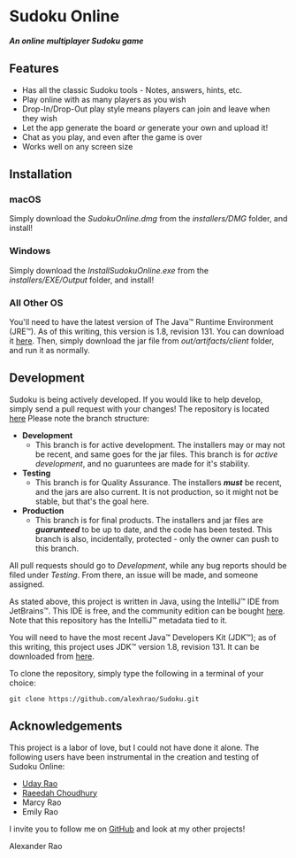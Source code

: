 # Sudoku Online
***An online multiplayer Sudoku game***

## Features
 - Has all the classic Sudoku tools - Notes, answers, hints, etc.
 - Play online with as many players as you wish
 - Drop-In/Drop-Out play style means players can join and leave when they wish
 - Let the app generate the board _or_ generate your own and upload it!
 - Chat as you play, and even after the game is over
 - Works well on any screen size

## Installation

### macOS
Simply download the _SudokuOnline.dmg_ from the _installers/DMG_ folder, and install!

### Windows
Simply download the _InstallSudokuOnline.exe_ from the _installers/EXE/Output_ folder, and install!

### All Other OS
You'll need to have the latest version of The Java&trade; Runtime Environment (JRE&trade;). As of this writing, this version is 1.8, revision 131. You can download it [here][jre].
Then, simply download the jar file from _out/artifacts/client_ folder, and run it as normally.

## Development
Sudoku is being actively developed. If you would like to help develop, simply send a pull request with your changes! The repository is located [here][rep] Please note the branch structure:
- **Development**
    - This branch is for active development. The installers may or may not be recent, and same goes for the jar files. This branch is for _active development_, and no guaruntees are made for it's stability.
- **Testing**
    - This branch is for Quality Assurance. The installers ***must*** be recent, and the jars are also current. It is not production, so it might not be stable, but that's the goal here.
- **Production**
    - This branch is for final products. The installers and jar files are ***guarunteed*** to be up to date, and the code has been tested. This branch is also, incidentally, protected - only the owner can push to this branch.

All pull requests should go to *Development*, while any bug reports should be filed under *Testing*. From there, an issue will be made, and someone assigned.

As stated above, this project is written in Java, using the IntelliJ&trade; IDE from JetBrains&trade;. This IDE is free, and the community edition can be bought [here][ide]. Note that this repository has the IntelliJ&trade; metadata tied to it.

You will need to have the most recent Java&trade; Developers Kit (JDK&trade;); as of this writing, this project uses JDK&trade; version 1.8, revision 131. It can be downloaded from [here][jdk].

To clone the repository, simply type the following in a terminal of your choice:
```
git clone https://github.com/alexhrao/Sudoku.git
```

## Acknowledgements
This project is a labor of love, but I could not have done it alone. The following users have been instrumental in the creation and testing of Sudoku Online:
- [Uday Rao][ukr]
- [Raeedah Choudhury][rac]
- Marcy Rao
- Emily Rao

I invite you to follow me on [GitHub][ahr] and look at my other projects!

Alexander Rao

   [jre]: <http://www.oracle.com/technetwork/java/javase/downloads/jre8-downloads-2133155.html>
   [jdk]: <http://www.oracle.com/technetwork/java/javase/downloads/jdk8-downloads-2133151.html>
   [ide]: <https://www.jetbrains.com/idea/download/>
   [ukr]: <https://www.github.com/udaykrao>
   [rac]: <https://www.github.com/Raeedah>
   [ahr]: <https://www.github.com/alexhrao>
   [rep]: <https://www.github.com/alexhrao/Sudoku>
